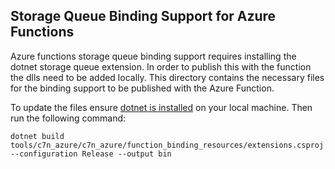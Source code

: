 ## Storage Queue Binding Support for Azure Functions

Azure functions storage queue binding support requires installing the dotnet storage queue extension. In order to publish this with the function the dlls need to be added locally. This directory contains the necessary files for the binding support to be published with the Azure Function.

To update the files ensure [dotnet is installed](https://www.microsoft.com/net/download) on your local machine. Then run the following command:

`dotnet build tools/c7n_azure/c7n_azure/function_binding_resources/extensions.csproj --configuration Release --output bin`
 